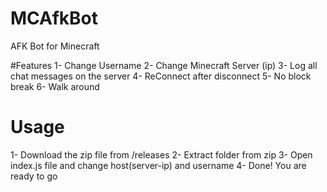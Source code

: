 # MCAfkBot
AFK Bot for Minecraft

#Features
1- Change Username
2- Change Minecraft Server (ip)
3- Log all chat messages on the server
4- ReConnect after disconnect
5- No block break
6- Walk around

# Usage
1- Download the zip file from /releases
2- Extract folder from zip
3- Open index.js file and change host(server-ip) and username
4- Done! You are ready to go
